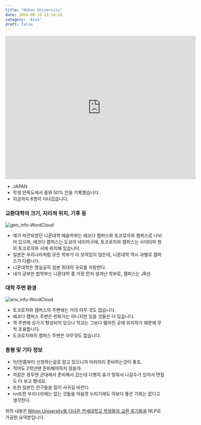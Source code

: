 ```yaml
---
title: "Nihon University"
date: 2020-08-19 13:14:28
category: 'Asia'
draft: false
---
```


<iframe
width="600"
height="450"
frameborder="0" style="border:0"
src="https://www.google.com/maps/embed/v1/place?key=AIzaSyC9e1AME-pVmWC4hBpFdu5S4dKzyepa3HQ&q=Nihon+University&center=35.6997742,139.75550149999998&zoom=14" allowfullscreen>
</iframe>

* JAPAN
* 학생 만족도에서 중위 50% 안을 기록했습니다.
* 지금까지 6명이 다녀갔습니다. 

### 교환대학의 크기, 지리적 위치, 기후 등

![gen_info-WordCloud](../univ_wordclouds_okt/gen_info/JP000020_gen_info_okt.png)

* 제가 파견되었던 니혼대학 예술학부는 에코다 캠퍼스와 토코로자와 캠퍼스로 나뉘어 있으며, 에코다 캠퍼스는 도쿄의 네리마구에, 토코로자와 캠퍼스는 사이타마 현의 토코로자와 시에 위치해 있습니다.
* 일본은 우리나라처럼 모든 학부가 다 모여있지 않은데, 니혼대학 역시 과별로 캠퍼스가 다릅니다.
* 니혼대학은 명실공히 일본 최대의 규모를 자랑한다.
* 내가 공부한 법학부는 니혼대학 중 가장 먼저 생겨난 학부로, 캠퍼스는 JR선.


### 대학 주변 환경

![env_info-WordCloud](../univ_wordclouds_okt/env_info/JP000020_env_info_okt.png)

* 토코로자와 캠퍼스의 주변에는 거의 아무 것도 없습니다.
* 에코다 캠퍼스 주변은 번화가는 아니지만 있을 것들은 다 있습니다.
* 역 주변에 상가가 형성되어 있으나 학교는 그보다 떨어진 곳에 위치하기 때문에 무척 조용합니다.
* 도코로자와의 캠퍼스 주변은 아무것도 없습니다.


### 총평 및 기타 정보 
* 1년전쯤부터 신청하는걸로 알고 있으니까 미리미리 준비하는것이 좋죠.
* 적어도 2학년땐 준비해야하지 않을까.
* 저같은 경우엔 군대에서 준비해서 갔는데 다행히 휴가 맞춰서 나갈수가 있어서 면접도 다 보고 했네요.
* 또한 일본인 친구들을 많이 사귀길 바란다.
* nn또한 우리나라에는 없는 것들을 마음껏 누리기에도 이보다 좋은 기회는 없다고 생각한다.


위의 내용은 [Nihon University를 다녀온 연세대학교 학생들의 교환 후기들을](http://oia.yonsei.ac.kr/partner/expReport.asp?ucode=JP000020&bgbn=A) NLP로 가공한 요약본입니다. 
